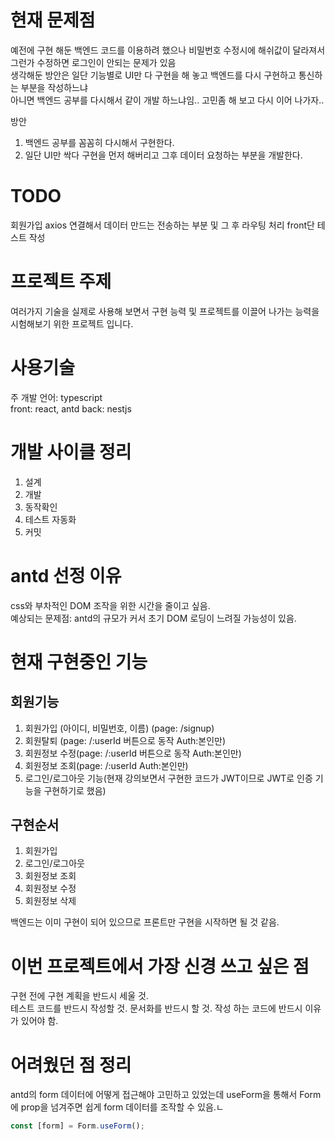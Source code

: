 # 현재 문제점

예전에 구현 해둔 백엔드 코드를 이용하려 했으나 비밀번호 수정시에 해쉬값이 달라져서 그런가 수정하면 로그인이 안되는 문제가 있음  
생각해둔 방안은 일단 기능별로 UI만 다 구현을 해 놓고 백엔드를 다시 구현하고 통신하는 부분을 작성하느냐  
아니면 백엔드 공부를 다시해서 같이 개발 하느냐임.. 고민좀 해 보고 다시 이어 나가자..

방안

1. 백엔드 공부를 꼼꼼히 다시해서 구현한다.
2. 일단 UI만 싹다 구현을 먼저 해버리고 그후 데이터 요청하는 부분을 개발한다.

# TODO

회원가입 axios 연결해서 데이터 만드는 전송하는 부분 및 그 후 라우팅 처리
front단 테스트 작성

# 프로젝트 주제

여러가지 기술을 실제로 사용해 보면서 구현 능력 및 프로젝트를 이끌어 나가는 능력을 시험해보기 위한 프로젝트 입니다.

# 사용기술

주 개발 언어: typescript  
front: react, antd
back: nestjs

# 개발 사이클 정리

1. 설계
2. 개발
3. 동작확인
4. 테스트 자동화
5. 커밋

# antd 선정 이유

css와 부차적인 DOM 조작을 위한 시간을 줄이고 싶음.  
예상되는 문제점: antd의 규모가 커서 초기 DOM 로딩이 느려질 가능성이 있음.

# 현재 구현중인 기능

## 회원기능

1. 회원가입 (아이디, 비밀번호, 이름) (page: /signup)
2. 회원탈퇴 (page: /:userId 버튼으로 동작 Auth:본인만)
3. 회원정보 수정(page: /:userId 버튼으로 동작 Auth:본인만)
4. 회원정보 조회(page: /:userId Auth:본인만)
5. 로그인/로그아웃 기능(현재 강의보면서 구현한 코드가 JWT이므로 JWT로 인증 기능을 구현하기로 했음)

## 구현순서

1. 회원가입
2. 로그인/로그아웃
3. 회원정보 조회
4. 회원정보 수정
5. 회원정보 삭제

백엔드는 이미 구현이 되어 있으므로 프론트만 구현을 시작하면 될 것 같음.

# 이번 프로젝트에서 가장 신경 쓰고 싶은 점

구현 전에 구현 계획을 반드시 세울 것.  
테스트 코드를 반드시 작성할 것.
문서화를 반드시 할 것.
작성 하는 코드에 반드시 이유가 있어야 함.

# 어려웠던 점 정리

antd의 form 데이터에 어떻게 접근해야 고민하고 있었는데 useForm을 통해서 Form에 prop을 넘겨주면 쉽게 form 데이터를 조작할 수 있음.ㄴ

```js
const [form] = Form.useForm();
```
